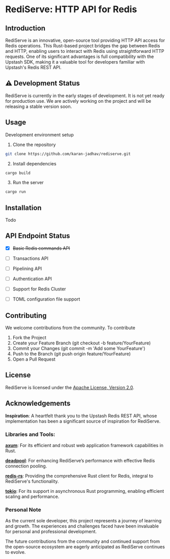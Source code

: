 # RediServe: HTTP API for Redis

## Introduction

RediServe is an innovative, open-source tool providing HTTP API access for Redis operations. This Rust-based project bridges the gap between Redis and HTTP, enabling users to interact with Redis using straightforward HTTP requests. One of its significant advantages is full compatibility with the Upstash SDK, making it a valuable tool for developers familiar with Upstash's Redis REST API.

## ⚠️ Development Status

RediServe is currently in the early stages of development. It is not yet ready for production use. We are actively working on the project and will be releasing a stable version soon.

## Usage

Development environment setup

1. Clone the repository

```bash
git clone https://github.com/karan-jadhav/rediserve.git
```

2. Install dependencies

```bash
cargo build
```

3. Run the server

```bash
cargo run
```


## Installation

Todo

## API Endpoint Status

- [x] <s>Basic Redis commands API</s>
- [ ] Transactions API
- [ ] Pipelining API
- [ ] Authentication API
- [ ] Support for Redis Cluster
- [ ] TOML configuration file support


## Contributing

We welcome contributions from the community. To contribute

1. Fork the Project
2. Create your Feature Branch (git checkout -b feature/YourFeature)
3. Commit your Changes (git commit -m 'Add some YourFeature')
4. Push to the Branch (git push origin feature/YourFeature)
5. Open a Pull Request

## License

RediServe is licensed under the [Apache License, Version 2.0](LICENSE).


## Acknowledgements

**Inspiration**: A heartfelt thank you to the Upstash Redis REST API, whose implementation has been a significant source of inspiration for RediServe.

### Libraries and Tools:

[**axum**](https://github.com/tokio-rs/axum): For its efficient and robust web application framework capabilities in Rust.

[**deadpool**](https://github.com/bikeshedder/deadpool): For enhancing RediServe’s performance with effective Redis connection pooling.

[**redis-rs**](https://github.com/redis-rs/redis-rs): Providing the comprehensive Rust client for Redis, integral to RediServe's functionality.

[**tokio**](https://github.com/tokio-rs/tokio): For its support in asynchronous Rust programming, enabling efficient scaling and performance.

### Personal Note

As the current sole developer, this project represents a journey of learning and growth. The experiences and challenges faced have been invaluable for personal and professional development.

The future contributions from the community and continued support from the open-source ecosystem are eagerly anticipated as RediServe continues to evolve.